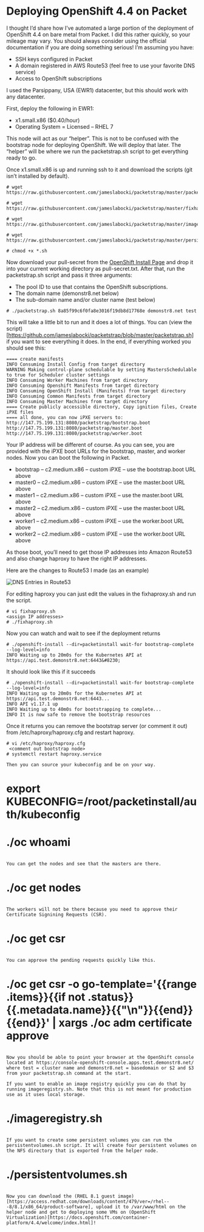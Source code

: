 # Deploying OpenShift 4.4 on Packet
I thought I’d share how I’ve automated a large portion of the deployment of OpenShift 4.4 on bare metal from Packet. I did this rather quickly, so your mileage may vary. You should always consider using the official documentation if you are doing something serious! I’m assuming you have:

 - SSH keys configured in Packet
 - A domain registered in AWS Route53 (feel free to use your favorite DNS service)
 - Access to OpenShift subscriptions

I used the Parsippany, USA (EWR1) datacenter, but this should work with any datacenter.

First, deploy the following in EWR1:

 - x1.small.x86 ($0.40/hour)
 - Operating System = Licensed – RHEL 7

This node will act as our “helper”. This is not to be confused with the bootstrap node for deploying OpenShift. We will deploy that later. The “helper” will be where we run the packetstrap.sh script to get everything ready to go.

Once x1.small.x86 is up and running ssh to it and download the scripts (git isn’t installed by default).

```
# wget https://raw.githubusercontent.com/jameslabocki/packetstrap/master/packetstrap.sh

# wget https://raw.githubusercontent.com/jameslabocki/packetstrap/master/fixhaproxy.sh

# wget https://raw.githubusercontent.com/jameslabocki/packetstrap/master/imageregistry.sh

# wget https://raw.githubusercontent.com/jameslabocki/packetstrap/master/persistentvolumes.sh
```

```
# chmod +x *.sh
```

Now download your pull-secret from the [OpenShift Install Page](https://cloud.redhat.com/openshift/install/pull-secret) and drop it into your current working directory as pull-secret.txt. After that, run the packetstrap.sh script and pass it three arguments:

 - The pool ID to use that contains the OpenShift subscriptions.
 - The domain name (demonstr8.net below)
 - The sub-domain name and/or cluster name (test below)

```
# ./packetstrap.sh 8a85f99c6f0fa8e3016f19db8d17768e demonstr8.net test
```

This will take a little bit to run and it does a lot of things. You can (view the script)[https://github.com/jameslabocki/packetstrap/blob/master/packetstrap.sh] if you want to see everything it does. In the end, if everything worked you should see this:

```
==== create manifests
INFO Consuming Install Config from target directory
WARNING Making control-plane schedulable by setting MastersSchedulable to true for Scheduler cluster settings
INFO Consuming Worker Machines from target directory
INFO Consuming Openshift Manifests from target directory
INFO Consuming OpenShift Install (Manifests) from target directory
INFO Consuming Common Manifests from target directory
INFO Consuming Master Machines from target directory
==== Create publicly accessible directory, Copy ignition files, Create iPXE files
==== all done, you can now iPXE servers to:
http://147.75.199.131:8080/packetstrap/bootstrap.boot
http://147.75.199.131:8080/packetstrap/master.boot
http://147.75.199.131:8080/packetstrap/worker.boot
```


Your IP address will be different of course. As you can see, you are provided with the iPXE boot URLs for the bootstrap, master, and worker nodes. Now you can boot the following in Packet.

 - bootstrap – c2.medium.x86 – custom iPXE – use the bootstrap.boot URL above
 - master0 – c2.medium.x86 – custom iPXE – use the master.boot URL above
 - master1 – c2.medium.x86 – custom iPXE – use the master.boot URL above
 - master2 – c2.medium.x86 – custom iPXE – use the master.boot URL above
 - worker1 – c2.medium.x86 – custom iPXE – use the worker.boot URL above
 - worker2 – c2.medium.x86 – custom iPXE – use the worker.boot URL above

As those boot, you’ll need to get those IP addresses into Amazon Route53 and also change haproxy to have the right IP addresses.

Here are the changes to Route53 I made (as an example)

![DNS Entries in Route53](images/route53.png)

For editing haproxy you can just edit the values in the fixhaproxy.sh and run the script.

```
# vi fixhaproxy.sh
<assign IP addresses>
# ./fixhaproxy.sh
```

Now you can watch and wait to see if the deployment returns

```
# ./openshift-install --dir=packetinstall wait-for bootstrap-complete --log-level=info 
INFO Waiting up to 20m0s for the Kubernetes API at https://api.test.demonstr8.net:6443&#8230;
```

It should look like this if it succeeds

```
# ./openshift-install --dir=packetinstall wait-for bootstrap-complete --log-level=info
INFO Waiting up to 20m0s for the Kubernetes API at https://api.test.demonstr8.net:6443... 
INFO API v1.17.1 up                               
INFO Waiting up to 40m0s for bootstrapping to complete... 
INFO It is now safe to remove the bootstrap resources 
```

Once it returns you can remove the bootstrap server (or comment it out) from /etc/haproxy/haproxy.cfg and restart haproxy.

```
# vi /etc/haproxy/haproxy.cfg
 <comment out bootstrap node>
# systemctl restart haproxy.service

Then you can source your kubeconfig and be on your way.

```
# export KUBECONFIG=/root/packetinstall/auth/kubeconfig
# ./oc whoami
```

You can get the nodes and see that the masters are there.

```
# ./oc get nodes
```

The workers will not be there because you need to approve their Certificate Signining Requests (CSR).

```
# ./oc get csr
```

You can approve the pending requests quickly like this.

```
# ./oc get csr -o go-template='{{range .items}}{{if not .status}}{{.metadata.name}}{{"\n"}}{{end}}{{end}}' | xargs ./oc adm certificate approve
```

Now you should be able to point your browser at the OpenShift console located at https://console-openshift-console.apps.test.demonstr8.net/ where test = cluster name and demonstr8.net = basedomain or $2 and $3 from your packetstrap.sh command at the start.

If you want to enable an image registry quickly you can do that by running imageregistry.sh. Note that this is not meant for production use as it uses local storage.

```
# ./imageregistry.sh
```

If you want to create some persistent volumes you can run the persistentvolumes.sh script. It will create four persistent volumes on the NFS directory that is exported from the helper node.

```
# ./persistentvolumes.sh
```

Now you can download the (RHEL 8.1 guest image)[https://access.redhat.com/downloads/content/479/ver=/rhel---8/8.1/x86_64/product-software], upload it to /var/www/html on the helper node and get to deploying some VMs on (OpenShift Virtualization)[https://docs.openshift.com/container-platform/4.4/welcome/index.html]!
